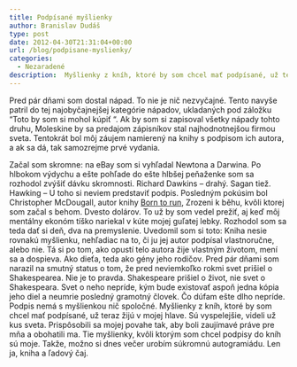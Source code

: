 ```yaml
---
title: Podpísané myšlienky
author: Branislav Dudáš
type: post
date: 2012-04-30T21:31:04+00:00
url: /blog/podpisane-myslienky/
categories:
  - Nezaradené
description:  Myšlienky z kníh, ktoré by som chcel mať podpísané, už teraz žijú v mojej hlave. Sú vyspelejšie, videli už kus sveta. Prispôsobili sa mojej povahe tak, aby boli zaujímavé práve pre mňa a obohatili ma.
---
```

Pred pár dňami som dostal nápad. To nie je nič nezvyčajné. Tento navyše patril do tej najobyčajnejšej kategórie nápadov, ukladaných pod záložku “Toto by som si mohol kúpiť “. Ak by som si zapisoval všetky nápady tohto druhu, Moleskine by sa predajom zápisníkov stal najhodnotnejšou firmou sveta. Tentokrát bol môj záujem namierený na knihy s podpisom ich autora, a ak sa dá, tak samozrejme prvé vydania.

Začal som skromne: na eBay som si vyhľadal Newtona a Darwina. Po hlbokom výdychu a ešte pohľade do ešte hlbšej peňaženke som sa rozhodol zvýšiť dávku skromnosti. Richard Dawkins – drahý. Sagan tiež. Hawking – U toho si neviem predstaviť podpis. Posledným pokúsim bol Christopher McDougall, autor knihy [Born to run](/blog/ako-ubehat-k-smrti-antilopu/ "Ako ubehať antilopu k smrti"), Zrozeni k běhu, kvôli ktorej som začal s behom. Dvesto dolárov. To už by som vedel prežiť, aj keď môj mentálny ekonóm tíško nariekal v kúte mojej guľatej lebky. Rozhodol som sa teda dať si deň, dva na premyslenie. Uvedomil som si toto: Kniha nesie rovnakú myšlienku, nehľadiac na to, či ju jej autor podpísal vlastnoručne, alebo nie. Tá si po tom, ako opustí telo autora žije vlastným životom, mení sa a dospieva. Ako dieťa, teda ako gény jeho rodičov. Pred pár dňami som narazil na smutný status o tom, že pred neviemkoľko rokmi svet prišiel o Shakespearea. Nie je to pravda. Shakespeare prišiel o život, nie svet o Shakespeara. Svet o neho nepríde, kým bude existovať aspoň jedna kópia jeho diel a neumrie posledný gramotný človek. Čo dúfam ešte dlho nepríde. Podpis nemá s myšlienkou nič spoločné. Myšlienky z kníh, ktoré by som chcel mať podpísané, už teraz žijú v mojej hlave. Sú vyspelejšie, videli už kus sveta. Prispôsobili sa mojej povahe tak, aby boli zaujímavé práve pre mňa a obohatili ma. Tie myšlienky, kvôli ktorým som chcel podpisy do kníh sú moje. Takže, možno si dnes večer urobím súkromnú autogramiádu. Len ja, kniha a ľadový čaj.